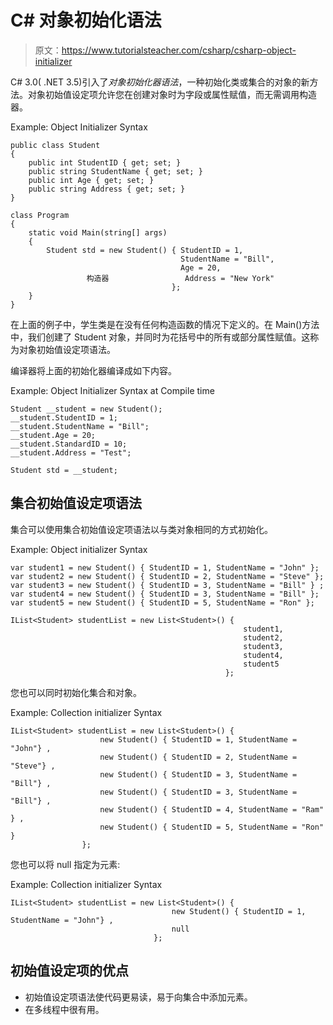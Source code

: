 # C# 对象初始化语法

> 原文：<https://www.tutorialsteacher.com/csharp/csharp-object-initializer>

C# 3.0( .NET 3.5)引入了*对象初始化器语法*，一种初始化类或集合的对象的新方法。对象初始值设定项允许您在创建对象时为字段或属性赋值，而无需调用构造器。

Example: Object Initializer Syntax

```
public class Student
{
    public int StudentID { get; set; }
    public string StudentName { get; set; }
    public int Age { get; set; }
    public string Address { get; set; }
}

class Program
{
    static void Main(string[] args)
    {
        Student std = new Student() { StudentID = 1, 
                                      StudentName = "Bill", 
                                      Age = 20, 
                 构造器                 Address = "New York"   
                                    };
    }
} 
```

在上面的例子中，学生类是在没有任何构造函数的情况下定义的。在 Main()方法中，我们创建了 Student 对象，并同时为花括号中的所有或部分属性赋值。这称为对象初始值设定项语法。

编译器将上面的初始化器编译成如下内容。

Example: Object Initializer Syntax at Compile time

```
Student __student = new Student();
__student.StudentID = 1;
__student.StudentName = "Bill";
__student.Age = 20;
__student.StandardID = 10;
__student.Address = "Test";

Student std = __student; 
```

## 集合初始值设定项语法

集合可以使用集合初始值设定项语法以与类对象相同的方式初始化。

Example: Object initializer Syntax

```
var student1 = new Student() { StudentID = 1, StudentName = "John" };
var student2 = new Student() { StudentID = 2, StudentName = "Steve" };
var student3 = new Student() { StudentID = 3, StudentName = "Bill" } ;
var student4 = new Student() { StudentID = 3, StudentName = "Bill" };
var student5 = new Student() { StudentID = 5, StudentName = "Ron" };

IList<Student> studentList = new List<Student>() { 
                                                    student1, 
                                                    student2, 
                                                    student3, 
                                                    student4, 
                                                    student5 
                                                }; 
```

您也可以同时初始化集合和对象。

Example: Collection initializer Syntax

```
IList<Student> studentList = new List<Student>() { 
                    new Student() { StudentID = 1, StudentName = "John"} ,
                    new Student() { StudentID = 2, StudentName = "Steve"} ,
                    new Student() { StudentID = 3, StudentName = "Bill"} ,
                    new Student() { StudentID = 3, StudentName = "Bill"} ,
                    new Student() { StudentID = 4, StudentName = "Ram" } ,
                    new Student() { StudentID = 5, StudentName = "Ron" } 
                }; 
```

您也可以将 null 指定为元素:

Example: Collection initializer Syntax

```
IList<Student> studentList = new List<Student>() { 
                                    new Student() { StudentID = 1, StudentName = "John"} ,
                                    null
                                }; 
```

## 初始值设定项的优点

*   初始值设定项语法使代码更易读，易于向集合中添加元素。
*   在多线程中很有用。